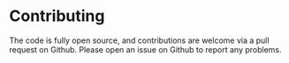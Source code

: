 # Contributing

The code is fully open source, and contributions are welcome via a pull request
on Github.  Please open an issue on Github to report any problems.
